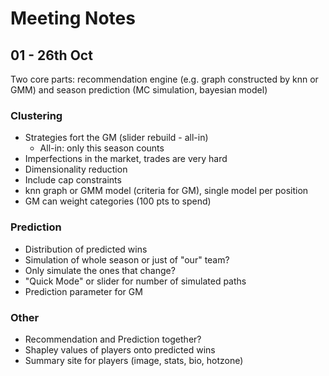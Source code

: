 # Meeting Notes

## 01 - 26th Oct
Two core parts: recommendation engine (e.g. graph constructed by knn or GMM) and season prediction (MC simulation, bayesian model)

### Clustering
- Strategies fort the GM (slider rebuild - all-in)
  - All-in: only this season counts
- Imperfections in the market, trades are very hard
- Dimensionality reduction
- Include cap constraints
- knn graph or GMM model (criteria for GM), single model per position
- GM can weight categories (100 pts to spend)

### Prediction
- Distribution of predicted wins
- Simulation of whole season or just of "our" team?
- Only simulate the ones that change?
- "Quick Mode" or slider for number of simulated paths
- Prediction parameter for GM

### Other
- Recommendation and Prediction together?
- Shapley values of players onto predicted wins
- Summary site for players (image, stats, bio, hotzone)
